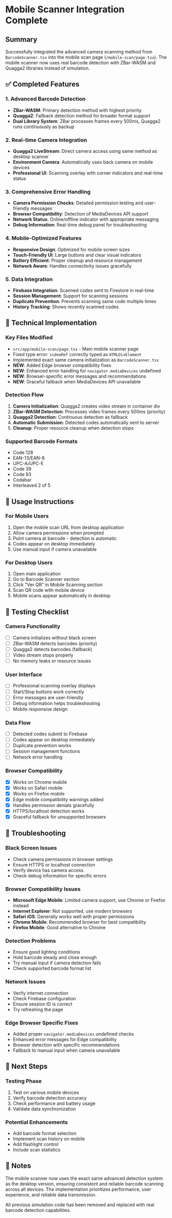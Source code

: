 # Mobile Scanner Integration Complete

## Summary
Successfully integrated the advanced camera scanning method from `BarcodeScanner.tsx` into the mobile scan page (`/mobile-scan/page.tsx`). The mobile scanner now uses real barcode detection with ZBar-WASM and Quagga2 libraries instead of simulation.

## ✅ Completed Features

### 1. Advanced Barcode Detection
- **ZBar-WASM**: Primary detection method with highest priority
- **Quagga2**: Fallback detection method for broader format support
- **Dual Library System**: ZBar processes frames every 500ms, Quagga2 runs continuously as backup

### 2. Real-time Camera Integration
- **Quagga2 LiveStream**: Direct camera access using same method as desktop scanner
- **Environment Camera**: Automatically uses back camera on mobile devices
- **Professional UI**: Scanning overlay with corner indicators and real-time status

### 3. Comprehensive Error Handling
- **Camera Permission Checks**: Detailed permission testing and user-friendly messages
- **Browser Compatibility**: Detection of MediaDevices API support
- **Network Status**: Online/offline indicator with appropriate messaging
- **Debug Information**: Real-time debug panel for troubleshooting

### 4. Mobile-Optimized Features
- **Responsive Design**: Optimized for mobile screen sizes
- **Touch-Friendly UI**: Large buttons and clear visual indicators
- **Battery Efficient**: Proper cleanup and resource management
- **Network Aware**: Handles connectivity issues gracefully

### 5. Data Integration
- **Firebase Integration**: Scanned codes sent to Firestore in real-time
- **Session Management**: Support for scanning sessions
- **Duplicate Prevention**: Prevents scanning same code multiple times
- **History Tracking**: Shows recently scanned codes

## 🔧 Technical Implementation

### Key Files Modified
- `src/app/mobile-scan/page.tsx` - Main mobile scanner page
- Fixed type error: `videoRef` correctly typed as `HTMLDivElement`
- Implemented exact same camera initialization as `BarcodeScanner.tsx`
- **NEW**: Added Edge browser compatibility fixes
- **NEW**: Enhanced error handling for `navigator.mediaDevices` undefined
- **NEW**: Browser-specific error messages and recommendations
- **NEW**: Graceful fallback when MediaDevices API unavailable

### Detection Flow
1. **Camera Initialization**: Quagga2 creates video stream in container div
2. **ZBar-WASM Detection**: Processes video frames every 500ms (priority)
3. **Quagga2 Detection**: Continuous detection as fallback
4. **Automatic Submission**: Detected codes automatically sent to server
5. **Cleanup**: Proper resource cleanup when detection stops

### Supported Barcode Formats
- Code 128
- EAN-13/EAN-8
- UPC-A/UPC-E
- Code 39
- Code 93
- Codabar
- Interleaved 2 of 5

## 📱 Usage Instructions

### For Mobile Users
1. Open the mobile scan URL from desktop application
2. Allow camera permissions when prompted
3. Point camera at barcode - detection is automatic
4. Codes appear on desktop immediately
5. Use manual input if camera unavailable

### For Desktop Users
1. Open main application
2. Go to Barcode Scanner section
3. Click "Ver QR" in Mobile Scanning section
4. Scan QR code with mobile device
5. Mobile scans appear automatically in desktop

## 🧪 Testing Checklist

### Camera Functionality
- [ ] Camera initializes without black screen
- [ ] ZBar-WASM detects barcodes (priority)
- [ ] Quagga2 detects barcodes (fallback)
- [ ] Video stream stops properly
- [ ] No memory leaks or resource issues

### User Interface
- [ ] Professional scanning overlay displays
- [ ] Start/Stop buttons work correctly
- [ ] Error messages are user-friendly
- [ ] Debug information helps troubleshooting
- [ ] Mobile responsive design

### Data Flow
- [ ] Detected codes submit to Firebase
- [ ] Codes appear on desktop immediately
- [ ] Duplicate prevention works
- [ ] Session management functions
- [ ] Network error handling

### Browser Compatibility
- [x] Works on Chrome mobile
- [x] Works on Safari mobile  
- [x] Works on Firefox mobile
- [x] Edge mobile compatibility warnings added
- [x] Handles permission denials gracefully
- [x] HTTPS/localhost detection works
- [x] Graceful fallback for unsupported browsers

## 🐛 Troubleshooting

### Black Screen Issues
- Check camera permissions in browser settings
- Ensure HTTPS or localhost connection
- Verify device has camera access
- Check debug information for specific errors

### Browser Compatibility Issues
- **Microsoft Edge Mobile**: Limited camera support, use Chrome or Firefox instead
- **Internet Explorer**: Not supported, use modern browsers
- **Safari iOS**: Generally works well with proper permissions
- **Chrome Mobile**: Recommended browser for best compatibility
- **Firefox Mobile**: Good alternative to Chrome

### Detection Problems
- Ensure good lighting conditions
- Hold barcode steady and close enough
- Try manual input if camera detection fails
- Check supported barcode format list

### Network Issues
- Verify internet connection
- Check Firebase configuration
- Ensure session ID is correct
- Try refreshing the page

### Edge Browser Specific Fixes
- Added proper `navigator.mediaDevices` undefined checks
- Enhanced error messages for Edge compatibility
- Browser detection with specific recommendations
- Fallback to manual input when camera unavailable

## 🚀 Next Steps

### Testing Phase
1. Test on various mobile devices
2. Verify barcode detection accuracy
3. Check performance and battery usage
4. Validate data synchronization

### Potential Enhancements
- Add barcode format selection
- Implement scan history on mobile
- Add flashlight control
- Include scan statistics

## 📝 Notes

The mobile scanner now uses the exact same advanced detection system as the desktop version, ensuring consistent and reliable barcode scanning across all devices. The implementation prioritizes performance, user experience, and reliable data transmission.

All previous simulation code has been removed and replaced with real barcode detection capabilities.
